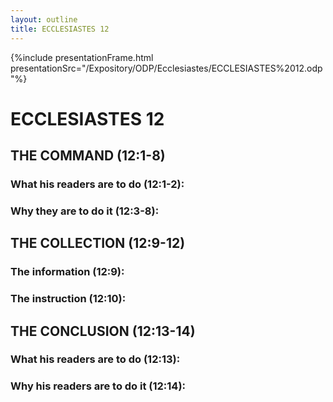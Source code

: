 ```yaml
---
layout: outline
title: ECCLESIASTES 12
---
```

{%include presentationFrame.html presentationSrc="/Expository/ODP/Ecclesiastes/ECCLESIASTES%2012.odp"%}

# ECCLESIASTES 12 
## THE COMMAND (12:1-8) 
###  What his readers are to do (12:1-2): 
###  Why they are to do it (12:3-8): 
## THE COLLECTION (12:9-12) 
###  The information (12:9): 
###  The instruction (12:10): 
## THE CONCLUSION (12:13-14) 
###  What his readers are to do (12:13): 
###  Why his readers are to do it (12:14): 
